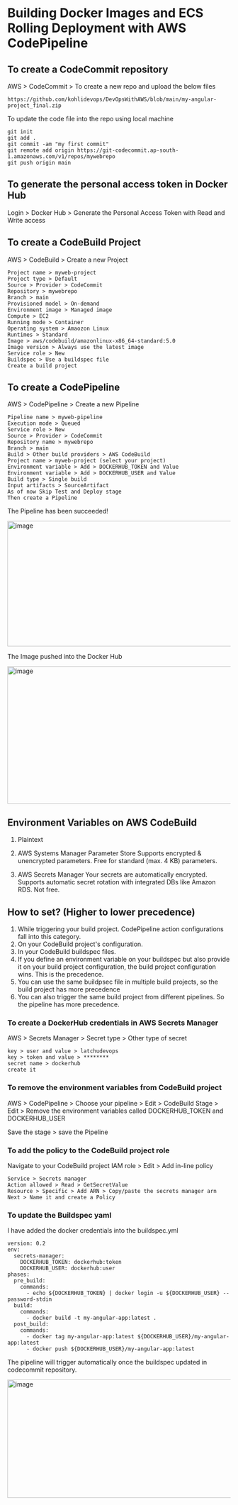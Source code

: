 # Building Docker Images and ECS Rolling Deployment with AWS CodePipeline

## To create a CodeCommit repository

AWS > CodeCommit > To create a new repo and upload the below files

```
https://github.com/kohlidevops/DevOpsWithAWS/blob/main/my-angular-project_final.zip
```

To update the code file into the repo using local machine

```
git init
git add .
git commit -am "my first commit"
git remote add origin https://git-codecommit.ap-south-1.amazonaws.com/v1/repos/mywebrepo
git push origin main
```

## To generate the personal access token in Docker Hub

Login > Docker Hub > Generate the Personal Access Token with Read and Write access

## To create a CodeBuild Project

AWS > CodeBuild > Create a new Project

```
Project name > myweb-project
Project type > Default
Source > Provider > CodeCommit
Repository > mywebrepo
Branch > main
Provisioned model > On-demand
Environment image > Managed image
Compute > EC2
Running mode > Container
Operating system > Amaozon Linux
Runtimes > Standard
Image > aws/codebuild/amazonlinux-x86_64-standard:5.0
Image version > Always use the latest image
Service role > New
Buildspec > Use a buildspec file
Create a build project
```

## To create a CodePipeline

AWS > CodePipeline > Create a new Pipeline

```
Pipeline name > myweb-pipeline
Execution mode > Queued
Service role > New
Source > Provider > CodeCommit
Repository name > mywebrepo
Branch > main
Build > Other build providers > AWS CodeBuild
Project name > myweb-project (select your project)
Environment variable > Add > DOCKERHUB_TOKEN and Value
Environment variable > Add > DOCKERHUB_USER and Value
Build type > Single build
Input artifacts > SourceArtifact
As of now Skip Test and Deploy stage
Then create a Pipeline
```

The Pipeline has been succeeded!


<img width="728" height="283" alt="image" src="https://github.com/user-attachments/assets/fb62392c-dd55-45d9-ace7-c3f1eedf6a53" />


The Image pushed into the Docker Hub 


<img width="653" height="310" alt="image" src="https://github.com/user-attachments/assets/435ceb4b-d07f-4c8b-8168-f42e5d66e76d" />


## Environment Variables on AWS CodeBuild

1. Plaintext
2. AWS Systems Manager Parameter Store
   Supports encrypted & unencrypted parameters.
   Free for standard (max. 4 KB) parameters.

3. AWS Secrets Manager
   Your secrets are automatically encrypted.
   Supports automatic secret rotation with integrated DBs like Amazon RDS.
   Not free.

## How to set? (Higher to lower precedence)

1. While triggering your build project. CodePipeline action configurations fall into this category.
2. On your CodeBuild project's configuration.
3. In your CodeBuild buildspec files.
4. If you define an environment variable on your buildspec but also provide it on your build project configuration, the build project configuration wins. This is the precedence.
5. You can use the same buildpsec file in multiple build projects, so the build project has more precedence
6. You can also trigger the same build project from different pipelines. So the pipeline has more precedence.

### To create a DockerHub credentials in AWS Secrets Manager

AWS > Secrets Manager > Secret type > Other type of secret

```
key > user and value > latchudevops
key > token and value > ********
secret name > dockerhub
create it
```

### To remove the environment variables from CodeBuild project

AWS > CodePipeline > Choose your pipeline > Edit > CodeBuild Stage > Edit > Remove the environment variables called DOCKERHUB_TOKEN and DOCKERHUB_USER

Save the stage > save the Pipeline

### To add the policy to the CodeBuild project role

Navigate to your CodeBuild project IAM role > Edit > Add in-line policy

```
Service > Secrets manager
Action allowed > Read > GetSecretValue
Resource > Specific > Add ARN > Copy/paste the secrets manager arn
Next > Name it and create a Policy
```

### To update the Buildspec yaml

I have added the docker credentials into the buildspec.yml

```
version: 0.2
env:
  secrets-manager:
    DOCKERHUB_TOKEN: dockerhub:token
    DOCKERHUB_USER: dockerhub:user
phases:
  pre_build:
    commands:
      - echo ${DOCKERHUB_TOKEN} | docker login -u ${DOCKERHUB_USER} --password-stdin
  build:
    commands:
      - docker build -t my-angular-app:latest .
  post_build:
    commands:
      - docker tag my-angular-app:latest ${DOCKERHUB_USER}/my-angular-app:latest
      - docker push ${DOCKERHUB_USER}/my-angular-app:latest
```

The pipeline will trigger automatically once the buildspec updated in codecommit repository.


<img width="620" height="267" alt="image" src="https://github.com/user-attachments/assets/4cc74f96-a827-46ec-869f-dc1b79b5c861" />





